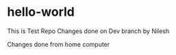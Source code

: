 # hello-world
This is Test Repo
Changes done on Dev branch by Nilesh

Changes done from home computer